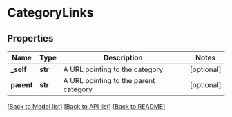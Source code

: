 # CategoryLinks

## Properties
Name | Type | Description | Notes
------------ | ------------- | ------------- | -------------
**_self** | **str** | A URL pointing to the category | [optional] 
**parent** | **str** | A URL pointing to the parent category | [optional] 

[[Back to Model list]](../README.rst#documentation-for-models) [[Back to API list]](../README.rst#documentation-for-api-endpoints) [[Back to README]](../README.rst)


